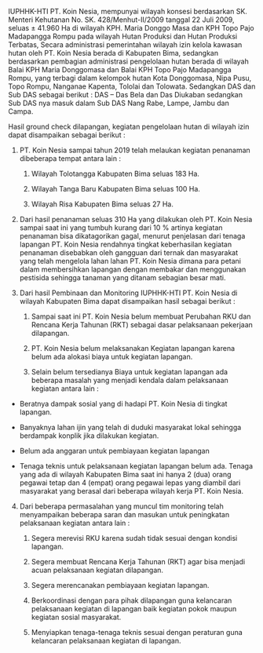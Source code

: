 IUPHHK-HTI PT. Koin Nesia, mempunyai wilayah konsesi berdasarkan SK. Menteri Kehutanan No. SK. 428/Menhut-II/2009 tanggal 22 Juli 2009, seluas ± 41.960 Ha di wilayah KPH. Maria Donggo Masa dan KPH Topo Pajo Madapangga Rompu pada wilayah Hutan Produksi dan Hutan Produksi Terbatas, Secara administrasi pemerintahan wilayah izin kelola kawasan hutan oleh PT. Koin Nesia berada di Kabupaten Bima, sedangkan berdasarkan pembagian administrasi pengelolaan hutan berada di wilayah Balai KPH Maria Donggomasa dan Balai KPH Topo Pajo Madapangga Rompu, yang terbagi dalam kelompok hutan Kota Donggomasa, Nipa Pusu, Topo Rompu, Nanganae Kapenta, Tololai dan Tolowata. Sedangkan DAS dan Sub DAS sebagai berikut : DAS – Das Bela dan Das Diukaban sedangkan Sub DAS nya masuk dalam Sub DAS Nang Rabe, Lampe, Jambu dan Campa.

  

Hasil ground check dilapangan, kegiatan pengelolaan hutan di wilayah izin dapat disampaikan sebagai berikut :

1. PT. Koin Nesia sampai tahun 2019 telah melaukan kegiatan penanaman dibeberapa tempat antara lain :
    
    1. Wilayah Tolotangga Kabupaten Bima seluas 183 Ha.
        
    2. Wilayah Tanga Baru Kabupaten Bima seluas 100 Ha.
        
    3. Wilayah Risa Kabupaten Bima seluas 27 Ha.
        
2. Dari hasil penanaman seluas 310 Ha yang dilakukan oleh PT. Koin Nesia sampai saat ini yang tumbuh kurang dari 10 % artinya kegiatan penanaman bisa dikatagorikan gagal, menurut penjelasan dari tenaga lapangan PT. Koin Nesia rendahnya tingkat keberhasilan kegiatan penanaman disebabkan oleh gangguan dari ternak dan masyarakat yang telah mengelola lahan lahan PT. Koin Nesia dimana para petani dalam membersihkan lapangan dengan membakar dan menggunakan pestisida sehingga tanaman yang ditanam sebagian besar mati.
    
3. Dari hasil Pembinaan dan Monitoring IUPHHK-HTI PT. Koin Nesia di wilayah Kabupaten Bima dapat disampaikan hasil sebagai berikut :
    
    1. Sampai saat ini PT. Koin Nesia belum membuat Perubahan RKU dan Rencana Kerja Tahunan (RKT) sebagai dasar pelaksanaan pekerjaan dilapangan.
        
    2. PT. Koin Nesia belum melaksanakan Kegiatan lapangan karena belum ada alokasi biaya untuk kegiatan lapangan.
        
    3. Selain belum tersedianya Biaya untuk kegiatan lapangan ada beberapa masalah yang menjadi kendala dalam pelaksanaan kegiatan antara lain :
        

- Beratnya dampak sosial yang di hadapi PT. Koin Nesia di tingkat lapangan.
    
- Banyaknya lahan ijin yang telah di duduki masyarakat lokal sehingga berdampak konplik jika dilakukan kegiatan.
    
- Belum ada anggaran untuk pembiayaan kegiatan lapangan
    
- Tenaga teknis untuk pelaksanaan kegiatan lapangan belum ada. Tenaga yang ada di wilayah Kabupaten Bima saat ini hanya 2 (dua) orang pegawai tetap dan 4 (empat) orang pegawai lepas yang diambil dari masyarakat yang berasal dari beberapa wilayah kerja PT. Koin Nesia.
    

4. Dari beberapa permasalahan yang muncul tim monitoring telah menyampaikan beberapa saran dan masukan untuk peningkatan pelaksanaan kegiatan antara lain :
    
    1. Segera merevisi RKU karena sudah tidak sesuai dengan kondisi lapangan.
        
    2. Segera membuat Rencana Kerja Tahunan (RKT) agar bisa menjadi acuan pelaksanaan kegiatan dilapangan.
        
    3. Segera merencanakan pembiayaan kegiatan lapangan.
        
    4. Berkoordinasi dengan para pihak dilapangan guna kelancaran pelaksanaan kegiatan di lapangan baik kegiatan pokok maupun kegiatan sosial masyarakat.
        
    5. Menyiapkan tenaga-tenaga teknis sesuai dengan peraturan guna kelancaran pelaksanaan kegiatan di lapangan.